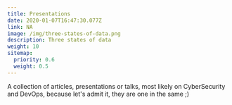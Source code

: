 ```yaml
---
title: Presentations
date: 2020-01-07T16:47:30.077Z
link: NA
image: /img/three-states-of-data.png
description: Three states of data
weight: 10
sitemap:
  priority: 0.6
  weight: 0.5
---
```

<!--

This page represents the landing page for "publications" section. It is also shown under the homepage header for "publications". It should be therefore relatively short and sweet.

\-->

A collection of articles, presentations or talks, most likely on CyberSecurity and DevOps, because let's admit it, they are one in the same ;)

